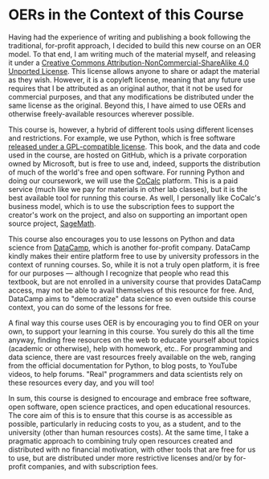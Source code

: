 # OERs in the Context of this Course

Having had the experience of writing and publishing a book following the traditional, for-profit approach, I decided to build this new course on an OER model. To that end, I am writing much of the material myself, and releasing it under a [Creative Commons Attribution-NonCommercial-ShareAlike 4.0 Unported License](https://creativecommons.org/licenses/by-nc-sa/4.0/). This license allows anyone to share or adapt the material as they wish. However, it is a copyleft license, meaning that any future use requires that I be attributed as an original author, that it not be used for commercial purposes, and that any modifications be distributed under the same license as the original. Beyond this, I have aimed to use OERs and otherwise freely-available resources wherever possible.

This course is, however, a hybrid of different tools using different licenses and restrictions. For example, we use Python, which is free software [released under a GPL-compatible license](https://docs.python.org/3/license.html). This book, and the data and code used in the course, are hosted on GitHub, which is a private corporation owned by Microsoft, but is free to use and, indeed, supports the distribution of much of the world's free and open software. For running Python and doing our coursework, we will use the [CoCalc](https://cocalc.com/) platform. This is a paid service (much like we pay for materials in other lab classes), but it is the best available tool for running this course. As well, I personally like CoCalc's business model, which is to use the subscription fees to support the creator's work on the project, and also on supporting an important open source project, [SageMath](https://www.sagemath.org/).  

 This course also encourages you to use lessons on Python and data science from [DataCamp](https://datacamp.com/), which is another for-profit company. DataCamp kindly makes their entire platform free to use by university professors in the context of running courses. So, while it is not a truly open platform, it is free for our purposes — although I recognize that people who read this textbook, but are not enrolled in a university course that provides DataCamp access, may not be able to avail themselves of this resource for free. And, DataCamp aims to "democratize" data science so even outside this course context, you can do some of the lessons for free.

A final way this course uses OER is by encouraging you to find OER on your own, to support your learning in this course. You surely do this all the time anyway, finding free resources on the web to educate yourself about topics (academic or otherwise), help with homework, etc.. For programming and data science, there are vast resources freely available on the web, ranging from the official documentation for Python, to blog posts, to YouTube videos, to help forums. "Real" programmers and data scientists rely on these resources every day, and you will too!

In sum, this course is designed to encourage and embrace free software, open software, open science practices, and open educational resources. The core aim of this is to ensure that this course is as accessible as possible, particularly in reducing costs to you, as a student, and to the university (other than human resources costs). At the same time, I take a pragmatic approach to combining truly open resources created and distributed with no financial motivation, with other tools that are free for us to use, but are distributed under more restrictive licenses and/or by for-profit companies, and with subscription fees.
